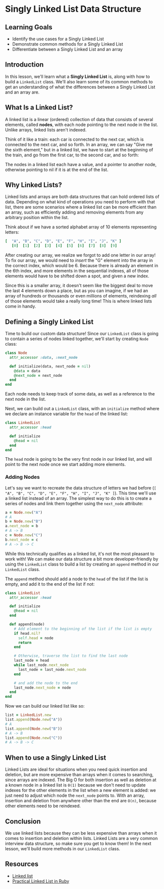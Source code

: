 # Singly Linked List Data Structure

## Learning Goals

- Identify the use cases for a Singly Linked List
- Demonstrate common methods for a Singly Linked List
- Differentiate between a Singly Linked List and an array

## Introduction

In this lesson, we'll learn what a **Singly Linked List** is, along with how to
build a `LinkedList` class. We'll also learn some of its common methods to get
an understanding of what the differences between a Singly Linked List and an
array are.

## What Is a Linked List?

A linked list is a linear (ordered) collection of data that consists of several
elements, called **nodes**, with each node pointing to the next node in the
list. Unlike arrays, linked lists aren't indexed.

Think of it like a train: each car is connected to the next car, which is
connected to the next car, and so forth. In an array, we can say "Give me the
sixth element," but in a linked list, we have to start at the beginning of the
train, and go from the first car, to the second car, and so forth:

<!-- # pupper linked list image here -->

The nodes in a linked list each have a value, and a pointer to another node,
otherwise pointing to nil if it is at the end of the list.

## Why Linked Lists?

Linked lists and arrays are both data structures that can hold ordered lists of
data. Depending on what kind of operations you need to perform with that list,
there are some scenarios where a linked list can be more efficient than an
array, such as efficiently adding and removing elements from any arbitrary
position within the list.

Think about if we have a sorted alphabet array of 10 elements representing
letters:

```rb
[  "A", "B", "C", "D", "E", "F", "H", "I", "J", "K" ]
   [0]  [1]  [2]  [3]  [4]  [5]  [6]  [7]  [8]  [9]
```

After creating our array, we realize we forgot to add one letter in our array!
To fix our array, we would need to _insert_ the "G" element into the array in
the correct index, which would be 6. Because there is already an element in the
6th index, and more elements in the sequential indexes, all of those elements
would have to be shifted down a spot, and given a new index.

Since this is a smaller array, it doesn't seem like the biggest deal to move
the last 4 elements down a place, but as you can imagine, if we had an array of
hundreds or thousands or even millions of elements, reindexing _all_ of those
elements would take a really long time! This is where linked lists come in
handy.

<!-- # pupper array image here -->

## Defining a Singly Linked List

Time to build our custom data structure! Since our `LinkedList` class is going
to contain a series of nodes linked together, we'll start by creating `Node`
class:

```rb
class Node
  attr_accessor :data, :next_node

  def initialize(data, next_node = nil)
    @data = data
    @next_node = next_node
  end
end
```

Each node needs to keep track of some data, as well as a reference to the next
node in the list.

Next, we can build out a `LinkedList` class, with an `initialize` method where
we declare an instance variable for the `head` of the linked list:

```rb
class LinkedList
  attr_accessor :head

  def initialize
    @head = nil
  end
end
```

The `head` node is going to be the very first node in our linked list, and will
point to the next node once we start adding more elements.

### Adding Nodes

Let's say we want to recreate the data structure of letters we had before
(`[ "A", "B", "C", "D", "E", "F", "H", "I", "J", "K" ]`). This time we'll use a
linked list instead of an array. The simplest way to do this is to create a
series of nodes and link them together using the `next_node` attribute:

```rb
a = Node.new("A")
# A
b = Node.new("B")
a.next_node = b
# A -> B
c = Node.new("C")
b.next_node = c
# A -> B -> C
```

While this technically qualifies as a linked list, it's not the most pleasant to
work with! We can make our data structure a bit more developer-friendly by using
the `LinkedList` class to build a list by creating an `append` method in our
`LinkedList` class.

The `append` method should add a node to the `head` of the list if the list is
empty, and add it to the end of the list if not:

```rb
class LinkedList
  attr_accessor :head

  def initialize
    @head = nil
  end

  def append(node)
    # Add element to the beginning of the list if the list is empty
    if head.nil?
      self.head = node
      return
    end

    # Otherwise, traverse the list to find the last node
    last_node = head
    while last_node.next_node
      last_node = last_node.next_node
    end

    # and add the node to the end
    last_node.next_node = node
  end
end
```

Now we can build our linked list like so:

```rb
list = LinkedList.new
list.append(Node.new("A"))
# A
list.append(Node.new("B"))
# A -> B
list.append(Node.new("C"))
# A -> B -> C
```

## When to use a Singly Linked List

Linked Lists are ideal for situations when you need quick insertion and
deletion, but are more expensive than arrays when it comes to searching, since
arrays are indexed. The Big O for both insertion as well as deletion at a known
node in a linked list is `0(1)` because we don't need to update indexes for the
other elements in the list when a new element is added: we just need to adjust
which node the `next_node` points to. With an array, insertion and deletion from
anywhere other than the end are `O(n)`, because other elements need to be
reindexed.

## Conclusion

We use linked lists because they can be less expensive than arrays when it comes
to insertion and deletion within lists. Linked Lists are a very common interview
data structure, so make sure you get to know them! In the next lesson, we'll
build more methods in our `LinkedList` class.

## Resources

- [Linked list](https://en.wikipedia.org/wiki/Linked_list)
- [Practical Linked List in Ruby](https://www.rubyguides.com/2017/08/ruby-linked-list/)

